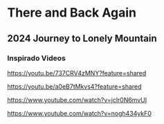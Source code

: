 # There and Back Again

## 2024 Journey to Lonely Mountain

### Inspirado Videos

https://youtu.be/737CRV4zMNY?feature=shared

https://youtu.be/a0eB7tMkvs4?feature=shared

https://www.youtube.com/watch?v=jclr0N6mvUI

https://www.youtube.com/watch?v=nogh434ykF0
